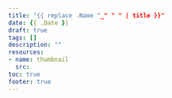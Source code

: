 ```yaml
---
title: "{{ replace .Name "_" " " | title }}"
date: {{ .Date }}
draft: true
tags: []
description: ""
resources:
- name: thumbnail
  src: 
toc: true
footer: true
---
```


